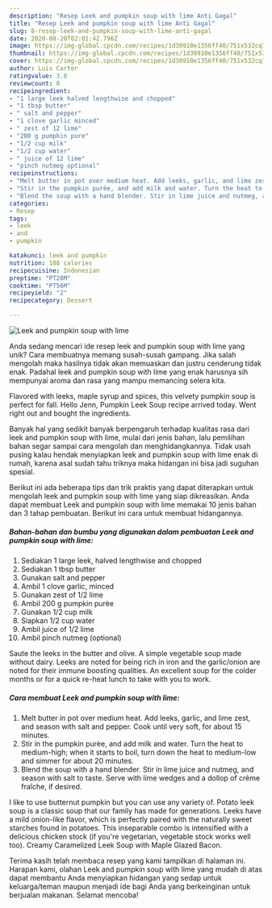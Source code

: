 ```yaml
---
description: "Resep Leek and pumpkin soup with lime Anti Gagal"
title: "Resep Leek and pumpkin soup with lime Anti Gagal"
slug: 8-resep-leek-and-pumpkin-soup-with-lime-anti-gagal
date: 2020-08-20T02:01:42.796Z
image: https://img-global.cpcdn.com/recipes/1d30910e1356ff40/751x532cq70/leek-and-pumpkin-soup-with-lime-recipe-main-photo.jpg
thumbnail: https://img-global.cpcdn.com/recipes/1d30910e1356ff40/751x532cq70/leek-and-pumpkin-soup-with-lime-recipe-main-photo.jpg
cover: https://img-global.cpcdn.com/recipes/1d30910e1356ff40/751x532cq70/leek-and-pumpkin-soup-with-lime-recipe-main-photo.jpg
author: Luis Carter
ratingvalue: 3.8
reviewcount: 8
recipeingredient:
- "1 large leek halved lengthwise and chopped"
- "1 tbsp butter"
- " salt and pepper"
- "1 clove garlic minced"
- " zest of 12 lime"
- "200 g pumpkin pure"
- "1/2 cup milk"
- "1/2 cup water"
- " juice of 12 lime"
- "pinch nutmeg optional"
recipeinstructions:
- "Melt butter in pot over medium heat. Add leeks, garlic, and lime zest, and season with salt and pepper. Cook until very soft, for about 15 minutes."
- "Stir in the pumpkin purèe, and add milk and water. Turn the heat to medium-high; when it starts to boil, turn down the heat to medium-low and simmer for about 20 minutes."
- "Blend the soup with a hand blender. Stir in lime juice and nutmeg, and season with salt to taste. Serve with lime wedges and a dollop of crème fraîche, if desired."
categories:
- Resep
tags:
- leek
- and
- pumpkin

katakunci: leek and pumpkin 
nutrition: 188 calories
recipecuisine: Indonesian
preptime: "PT28M"
cooktime: "PT56M"
recipeyield: "2"
recipecategory: Dessert

---
```



![Leek and pumpkin soup with lime](https://img-global.cpcdn.com/recipes/1d30910e1356ff40/751x532cq70/leek-and-pumpkin-soup-with-lime-recipe-main-photo.jpg)

Anda sedang mencari ide resep leek and pumpkin soup with lime yang unik? Cara membuatnya memang susah-susah gampang. Jika salah mengolah maka hasilnya tidak akan memuaskan dan justru cenderung tidak enak. Padahal leek and pumpkin soup with lime yang enak harusnya sih mempunyai aroma dan rasa yang mampu memancing selera kita.

Flavored with leeks, maple syrup and spices, this velvety pumpkin soup is perfect for fall. Hello Jenn, Pumpkin Leek Soup recipe arrived today. Went right out and bought the ingredients.

Banyak hal yang sedikit banyak berpengaruh terhadap kualitas rasa dari leek and pumpkin soup with lime, mulai dari jenis bahan, lalu pemilihan bahan segar sampai cara mengolah dan menghidangkannya. Tidak usah pusing kalau hendak menyiapkan leek and pumpkin soup with lime enak di rumah, karena asal sudah tahu triknya maka hidangan ini bisa jadi suguhan spesial.


Berikut ini ada beberapa tips dan trik praktis yang dapat diterapkan untuk mengolah leek and pumpkin soup with lime yang siap dikreasikan. Anda dapat membuat Leek and pumpkin soup with lime memakai 10 jenis bahan dan 3 tahap pembuatan. Berikut ini cara untuk membuat hidangannya.

<!--inarticleads1-->

##### Bahan-bahan dan bumbu yang digunakan dalam pembuatan Leek and pumpkin soup with lime:

1. Sediakan 1 large leek, halved lengthwise and chopped
1. Sediakan 1 tbsp butter
1. Gunakan  salt and pepper
1. Ambil 1 clove garlic, minced
1. Gunakan  zest of 1/2 lime
1. Ambil 200 g pumpkin purèe
1. Gunakan 1/2 cup milk
1. Siapkan 1/2 cup water
1. Ambil  juice of 1/2 lime
1. Ambil pinch nutmeg (optional)


Saute the leeks in the butter and olive. A simple vegetable soup made without dairy. Leeks are noted for being rich in iron and the garlic/onion are noted for their immune boosting qualities. An excellent soup for the colder months or for a quick re-heat lunch to take with you to work. 

<!--inarticleads2-->

##### Cara membuat Leek and pumpkin soup with lime:

1. Melt butter in pot over medium heat. Add leeks, garlic, and lime zest, and season with salt and pepper. Cook until very soft, for about 15 minutes.
1. Stir in the pumpkin purèe, and add milk and water. Turn the heat to medium-high; when it starts to boil, turn down the heat to medium-low and simmer for about 20 minutes.
1. Blend the soup with a hand blender. Stir in lime juice and nutmeg, and season with salt to taste. Serve with lime wedges and a dollop of crème fraîche, if desired.


I like to use butternut pumpkin but you can use any variety of. Potato leek soup is a classic soup that our family has made for generations. Leeks have a mild onion-like flavor, which is perfectly paired with the naturally sweet starches found in potatoes. This inseparable combo is intensified with a delicious chicken stock (if you&#39;re vegetarian, vegetable stock works well too). Creamy Caramelized Leek Soup with Maple Glazed Bacon. 

Terima kasih telah membaca resep yang kami tampilkan di halaman ini. Harapan kami, olahan Leek and pumpkin soup with lime yang mudah di atas dapat membantu Anda menyiapkan hidangan yang sedap untuk keluarga/teman maupun menjadi ide bagi Anda yang berkeinginan untuk berjualan makanan. Selamat mencoba!
